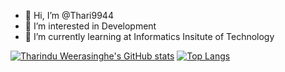 - 👋 Hi, I’m @Thari9944
- 👀 I’m interested in Development
- 🌱 I’m currently learning at Informatics Insitute of Technology

<!---
Thari9944/Thari9944 is a ✨ special ✨ repository because its `README.md` (this file) appears on your GitHub profile.
You can click the Preview link to take a look at your changes.
--->

[![Tharindu Weerasinghe's GitHub stats](https://github-readme-stats.vercel.app/api?username=Thari9944&show_icons=true&theme=merko&count_private=true)](https://github.com/Thari9944/github-readme-stats)
[![Top Langs](https://github-readme-stats.vercel.app/api/top-langs/?username=Thari9944&layout=compact)](https://github.com/Thari9944/github-readme-stats)
